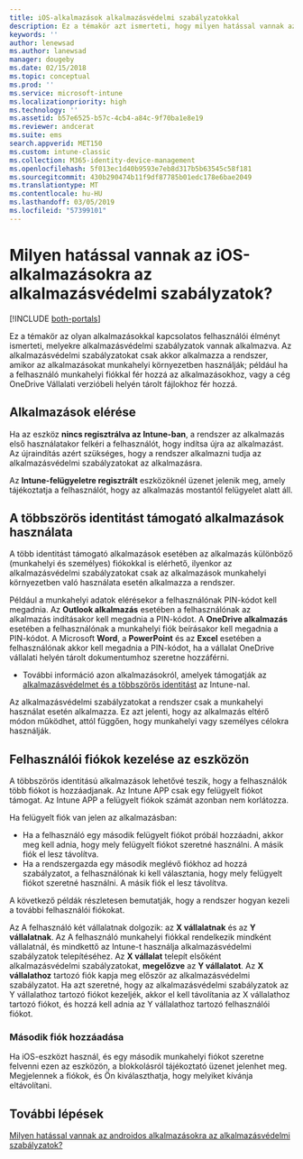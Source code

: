 ```yaml
---
title: iOS-alkalmazások alkalmazásvédelmi szabályzatokkal
description: Ez a témakör azt ismerteti, hogy milyen hatással vannak az iOS-alkalmazásokra az alkalmazásvédelmi szabályzatok.
keywords: ''
author: lenewsad
ms.author: lanewsad
manager: dougeby
ms.date: 02/15/2018
ms.topic: conceptual
ms.prod: ''
ms.service: microsoft-intune
ms.localizationpriority: high
ms.technology: ''
ms.assetid: b57e6525-b57c-4cb4-a84c-9f70ba1e8e19
ms.reviewer: andcerat
ms.suite: ems
search.appverid: MET150
ms.custom: intune-classic
ms.collection: M365-identity-device-management
ms.openlocfilehash: 5f013ec1d40b9593e7eb8d317b5b63545c58f181
ms.sourcegitcommit: 430b290474b11f9df87785b01edc178e6bae2049
ms.translationtype: MT
ms.contentlocale: hu-HU
ms.lasthandoff: 03/05/2019
ms.locfileid: "57399101"
---
```

# <a name="what-to-expect-when-your-ios-app-is-managed-by-app-protection-policies"></a>Milyen hatással vannak az iOS-alkalmazásokra az alkalmazásvédelmi szabályzatok?

[!INCLUDE [both-portals](./includes/note-for-both-portals.md)]

 Ez a témakör az olyan alkalmazásokkal kapcsolatos felhasználói élményt ismerteti, melyekre alkalmazásvédelmi szabályzatok vannak alkalmazva. Az alkalmazásvédelmi szabályzatokat csak akkor alkalmazza a rendszer, amikor az alkalmazásokat munkahelyi környezetben használják; például ha a felhasználó munkahelyi fiókkal fér hozzá az alkalmazásokhoz, vagy a cég OneDrive Vállalati verzióbeli helyén tárolt fájlokhoz fér hozzá.

##  <a name="access-apps"></a>Alkalmazások elérése

Ha az eszköz **nincs regisztrálva az Intune-ban**, a rendszer az alkalmazás első használatakor felkéri a felhasználót, hogy indítsa újra az alkalmazást. Az újraindítás azért szükséges, hogy a rendszer alkalmazni tudja az alkalmazásvédelmi szabályzatokat az alkalmazásra.

<!--- The following screenshot from the Skype app illustrates this restart request: --->


<!---  ![Screenshot of the iOS device showing PIN prompt](../media/appmanagement/iOS_AppPINPrompt.png) --->

Az **Intune-felügyeletre regisztrált** eszközöknél üzenet jelenik meg, amely tájékoztatja a felhasználót, hogy az alkalmazás mostantól felügyelet alatt áll.

##  <a name="use-apps-with-multi-identity-support"></a>A többszörös identitást támogató alkalmazások használata

A több identitást támogató alkalmazások esetében az alkalmazás különböző (munkahelyi és személyes) fiókokkal is elérhető, ilyenkor az alkalmazásvédelmi szabályzatokat csak az alkalmazások munkahelyi környezetben való használata esetén alkalmazza a rendszer.  

Például a munkahelyi adatok elérésekor a felhasználónak PIN-kódot kell megadnia. Az **Outlook alkalmazás** esetében a felhasználónak az alkalmazás indításakor kell megadnia a PIN-kódot. A **OneDrive alkalmazás** esetében a felhasználónak a munkahelyi fiók beírásakor kell megadnia a PIN-kódot.  A Microsoft **Word**, a **PowerPoint** és az **Excel** esetében a felhasználónak akkor kell megadnia a PIN-kódot, ha a vállalat OneDrive vállalati helyén tárolt dokumentumhoz szeretne hozzáférni.

- További információ azon alkalmazásokról, amelyek támogatják az [alkalmazásvédelmet és a többszörös identitást](https://www.microsoft.com/cloud-platform/microsoft-intune-apps) az Intune-nal.

Az alkalmazásvédelmi szabályzatokat a rendszer csak a munkahelyi használat esetén alkalmazza. Ez azt jelenti, hogy az alkalmazás eltérő módon működhet, attól függően, hogy munkahelyi vagy személyes célokra használják.

##  <a name="manage-user-accounts-on-the-device"></a>Felhasználói fiókok kezelése az eszközön

A többszörös identitású alkalmazások lehetővé teszik, hogy a felhasználók több fiókot is hozzáadjanak.  Az Intune APP csak egy felügyelt fiókot támogat.  Az Intune APP a felügyelt fiókok számát azonban nem korlátozza.

Ha felügyelt fiók van jelen az alkalmazásban:
*   Ha a felhasználó egy második felügyelt fiókot próbál hozzáadni, akkor meg kell adnia, hogy mely felügyelt fiókot szeretné használni.  A másik fiók el lesz távolítva.
*   Ha a rendszergazda egy második meglévő fiókhoz ad hozzá szabályzatot, a felhasználónak ki kell választania, hogy mely felügyelt fiókot szeretné használni.  A másik fiók el lesz távolítva.

A következő példák részletesen bemutatják, hogy a rendszer hogyan kezeli a további felhasználói fiókokat.

Az A felhasználó két vállalatnak dolgozik: az **X vállalatnak** és az **Y vállalatnak**. Az A felhasználó munkahelyi fiókkal rendelkezik mindként vállalatnál, és mindkettő az Intune-t használja alkalmazásvédelmi szabályzatok telepítéséhez. Az **X vállalat** telepít elsőként alkalmazásvédelmi szabályzatokat, **megelőzve** az **Y vállalatot**. Az **X vállalathoz** tartozó fiók kapja meg először az alkalmazásvédelmi szabályzatot. Ha azt szeretné, hogy az alkalmazásvédelmi szabályzatok az Y vállalathoz tartozó fiókot kezeljék, akkor el kell távolítania az X vállalathoz tartozó fiókot, és hozzá kell adnia az Y vállalathoz tartozó felhasználói fiókot.

### <a name="add-a-second-account"></a>Második fiók hozzáadása

Ha iOS-eszközt használ, és egy második munkahelyi fiókot szeretne felvenni ezen az eszközön, a blokkolásról tájékoztató üzenet jelenhet meg. Megjelennek a fiókok, és Ön kiválaszthatja, hogy melyiket kívánja eltávolítani.

## <a name="next-steps"></a>További lépések
[Milyen hatással vannak az androidos alkalmazásokra az alkalmazásvédelmi szabályzatok?](end-user-mam-apps-android.md)
